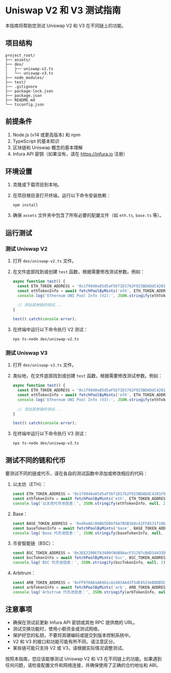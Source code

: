# Uniswap V2 和 V3 测试指南

本指南将帮助您测试 Uniswap V2 和 V3 在不同链上的功能。

## 项目结构

```
project_root/
├── assets/
├── dex/
│   ├── uniswap-v2.ts
│   └── uniswap-v3.ts
├── node_modules/
├── test/
├── .gitignore
├── package-lock.json
├── package.json
├── README.md
└── tsconfig.json
```

## 前提条件

1. Node.js (v14 或更高版本) 和 npm
2. TypeScript 的基本知识
3. 区块链和 Uniswap 概念的基本理解
4. Infura API 密钥（如果没有，请在 https://infura.io 注册）

## 环境设置

1. 克隆或下载项目到本地。

2. 在项目根目录打开终端，运行以下命令安装依赖：
   ```
   npm install
   ```

3. 确保 `assets` 文件夹中包含了所有必要的配置文件（如 `eth.ts`, `base.ts` 等）。

## 运行测试

### 测试 Uniswap V2

1. 打开 `dex/uniswap-v2.ts` 文件。

2. 在文件底部找到或创建 `test` 函数，根据需要修改测试参数。例如：

   ```typescript
   async function test() {
     const ETH_TOKEN_ADDRESS = '0x1f9840a85d5aF5bf1D1762F925BDADdC4201F984'; // UNI token
     const ethTokenInfo = await fetchPoolByMints('eth', ETH_TOKEN_ADDRESS);
     console.log('Ethereum UNI Pool Info (V2):', JSON.stringify(ethTokenInfo, null, 2));
     
     // 添加其他链的测试...
   }
   
   test().catch(console.error);
   ```

3. 在终端中运行以下命令执行 V2 测试：
   ```
   npx ts-node dex/uniswap-v2.ts
   ```

### 测试 Uniswap V3

1. 打开 `dex/uniswap-v3.ts` 文件。

2. 类似地，在文件底部找到或创建 `test` 函数，根据需要修改测试参数。例如：

   ```typescript
   async function test() {
     const ETH_TOKEN_ADDRESS = '0x1f9840a85d5aF5bf1D1762F925BDADdC4201F984'; // UNI token
     const ethTokenInfo = await fetchPoolByMints('eth', ETH_TOKEN_ADDRESS);
     console.log('Ethereum UNI Pool Info (V3):', JSON.stringify(ethTokenInfo, null, 2));
     
     // 添加其他链的测试...
   }
   
   test().catch(console.error);
   ```

3. 在终端中运行以下命令执行 V3 测试：
   ```
   npx ts-node dex/uniswap-v3.ts
   ```

## 测试不同的链和代币

要测试不同的链或代币，请在各自的测试函数中添加或修改相应的代码：

1. 以太坊（ETH）：
   ```typescript
   const ETH_TOKEN_ADDRESS = '0x1f9840a85d5aF5bf1D1762F925BDADdC4201F984'; // UNI 代币
   const ethTokenInfo = await fetchPoolByMints('eth', ETH_TOKEN_ADDRESS);
   console.log('以太坊代币池信息：', JSON.stringify(ethTokenInfo, null, 2));
   ```

2. Base：
   ```typescript
   const BASE_TOKEN_ADDRESS = '0xd9aAEc86B65D86f6A7B5B1b0c42FFA531710b6CA'; // Base USD
   const baseTokenInfo = await fetchPoolByMints('base', BASE_TOKEN_ADDRESS);
   console.log('Base 代币池信息：', JSON.stringify(baseTokenInfo, null, 2));
   ```

3. 币安智能链（BSC）：
   ```typescript
   const BSC_TOKEN_ADDRESS = '0x3EE2200Efb3400fAbB9AacF31297cBdD1d435D47'; // BSC 上的 Cardano 代币
   const bscTokenInfo = await fetchPoolByMints('bsc', BSC_TOKEN_ADDRESS);
   console.log('BSC 代币池信息：', JSON.stringify(bscTokenInfo, null, 2));
   ```

4. Arbitrum：
   ```typescript
   const ARB_TOKEN_ADDRESS = '0xFF970A61A04b1cA14834A43f5dE4533eBDDB5CC8'; // Arbitrum 上的 USDC
   const arbTokenInfo = await fetchPoolByMints('arb', ARB_TOKEN_ADDRESS);
   console.log('Arbitrum 代币池信息：', JSON.stringify(arbTokenInfo, null, 2));
   ```

## 注意事项

- 确保在测试前更新 Infura API 密钥或其他 RPC 提供商的 URL。
- 测试交换功能时，使用小额资金或测试网络。
- 保护好您的私钥，不要将其硬编码或提交到版本控制系统中。
- V2 和 V3 的接口和功能可能有所不同，请注意区分。
- 某些链可能只支持 V2 或 V3，请根据实际情况调整测试。

按照本指南，您应该能够测试 Uniswap V2 和 V3 在不同链上的功能。如果遇到任何问题，请检查配置文件和网络连接，并确保使用了正确的合约地址和 ABI。